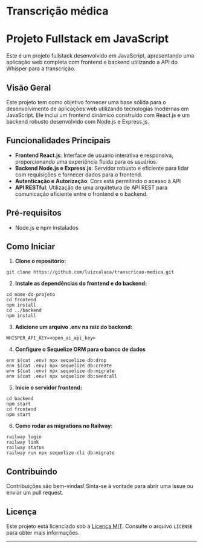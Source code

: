 # Transcrição médica

# Projeto Fullstack em JavaScript

Este é um projeto fullstack desenvolvido em JavaScript, apresentando uma aplicação web completa com frontend e backend utilizando a API do Whisper para a transcrição.

## Visão Geral

Este projeto tem como objetivo fornecer uma base sólida para o desenvolvimento de aplicações web utilizando tecnologias modernas em JavaScript. Ele inclui um frontend dinâmico construído com React.js e um backend robusto desenvolvido com Node.js e Express.js.

## Funcionalidades Principais

- **Frontend React.js**: Interface de usuário interativa e responsiva, proporcionando uma experiência fluida para os usuários.
- **Backend Node.js e Express.js**: Servidor robusto e eficiente para lidar com requisições e fornecer dados para o frontend.
- **Autenticação e Autorização**: Cors está permitindo o acesso à API
- **API RESTful**: Utilização de uma arquitetura de API REST para comunicação eficiente entre o frontend e o backend.

## Pré-requisitos

- Node.js e npm instalados

## Como Iniciar

1. **Clone o repositório:**

```
git clone https://github.com/luizcalaca/transcricao-medica.git
```

2. **Instale as dependências do frontend e do backend:**

```
cd nome-do-projeto
cd frontend
npm install
cd ../backend
npm install
```

3. **Adicione um arquivo .env na raiz do backend:**

```
WHISPER_API_KEY=<open_ai_api_key>
```

4. **Configure o Sequelize ORM para o banco de dados**

```
env $(cat .env) npx sequelize db:drop
env $(cat .env) npx sequelize db:create
env $(cat .env) npx sequelize db:migrate
env $(cat .env) npx sequelize db:seed:all
```

5. **Inicie o servidor frontend:**

```
cd backend
npm start
cd frontend
npm start
```

6. **Como rodar as migrations no Railway:**
```
railway login
railway link
railway status
railway run npx sequelize-cli db:migrate
```

## Contribuindo

Contribuições são bem-vindas! Sinta-se à vontade para abrir uma issue ou enviar um pull request.

## Licença

Este projeto está licenciado sob a [Licença MIT](https://opensource.org/licenses/MIT). Consulte o arquivo `LICENSE` para obter mais informações.

---
